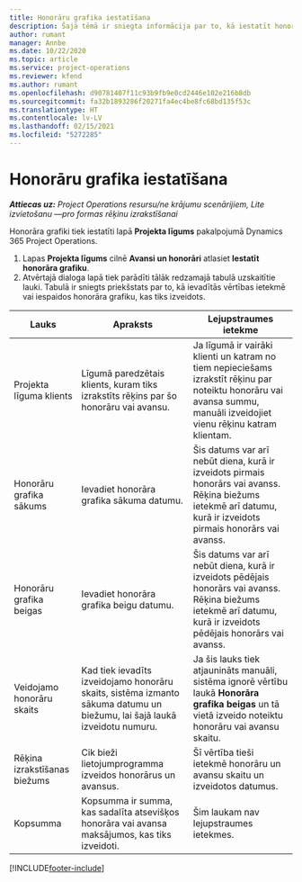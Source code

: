 ```yaml
---
title: Honorāru grafika iestatīšana
description: Šajā tēmā ir sniegta informācija par to, kā iestatīt honorāra grafiku risinājumā Project Operations.
author: rumant
manager: Annbe
ms.date: 10/22/2020
ms.topic: article
ms.service: project-operations
ms.reviewer: kfend
ms.author: rumant
ms.openlocfilehash: d90781407f11c93b9fb9e0cd2446e102e216b8db
ms.sourcegitcommit: fa32b1893286f20271fa4ec4be8fc68bd135f53c
ms.translationtype: HT
ms.contentlocale: lv-LV
ms.lasthandoff: 02/15/2021
ms.locfileid: "5272285"
---
```

# <a name="set-up-a-retainer-schedule"></a>Honorāru grafika iestatīšana

_**Attiecas uz:** Project Operations resursu/ne krājumu scenārijiem, Lite izvietošanu —pro formas rēķinu izrakstīšanai_

Honorāra grafiki tiek iestatīti lapā **Projekta līgums** pakalpojumā Dynamics 365 Project Operations.

1. Lapas **Projekta līgums** cilnē **Avansi un honorāri** atlasiet **Iestatīt honorāra grafiku**.
2. Atvērtajā dialoga lapā tiek parādīti tālāk redzamajā tabulā uzskaitītie lauki. Tabulā ir sniegts priekšstats par to, kā ievadītās vērtības ietekmē vai iespaidos honorāra grafiku, kas tiks izveidots.

| Lauks | Apraksts | Lejupstraumes ietekme |
| --- | --- | --- |
| Projekta līguma klients | Līgumā paredzētais klients, kuram tiks izrakstīts rēķins par šo honorāru vai avansu. | Ja līgumā ir vairāki klienti un katram no tiem nepieciešams izrakstīt rēķinu par noteiktu honorāru vai avansa summu, manuāli izveidojiet vienu rēķinu katram klientam. |
| Honorāru grafika sākums | Ievadiet honorāra grafika sākuma datumu. | Šis datums var arī nebūt diena, kurā ir izveidots pirmais honorārs vai avanss. Rēķina biežums ietekmē arī datumu, kurā ir izveidots pirmais honorārs vai avanss. |
| Honorāru grafika beigas | Ievadiet honorāra grafika beigu datumu. | Šis datums var arī nebūt diena, kurā ir izveidots pēdējais honorārs vai avanss. Rēķina biežums ietekmē arī datumu, kurā ir izveidots pēdējais honorārs vai avanss. |
| Veidojamo honorāru skaits | Kad tiek ievadīts izveidojamo honorāru skaits, sistēma izmanto sākuma datumu un biežumu, lai šajā laukā izveidotu numuru. | Ja šis lauks tiek atjaunināts manuāli, sistēma ignorē vērtību laukā **Honorāra grafika beigas** un tā vietā izveido noteiktu honorāru vai avansu skaitu. |
| Rēķina izrakstīšanas biežums | Cik bieži lietojumprogramma izveidos honorārus un avansus. | Šī vērtība tieši ietekmē honorāru un avansu skaitu un izveidotos datumus. |
| Kopsumma | Kopsumma ir summa, kas sadalīta atsevišķos honorāra vai avansa maksājumos, kas tiks izveidoti. | Šim laukam nav lejupstraumes ietekmes. |


[!INCLUDE[footer-include](../../includes/footer-banner.md)]